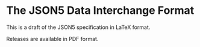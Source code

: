 # The JSON5 Data Interchange Format

This is a draft of the JSON5 specification in LaTeX format.

Releases are available in PDF format.
